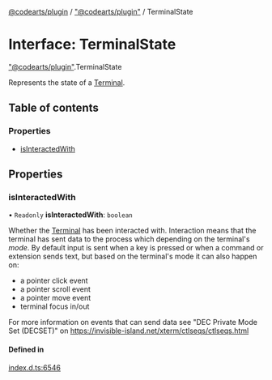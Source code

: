 [@codearts/plugin](../README.md) / ["@codearts/plugin"](../modules/_codearts_plugin_.md) / TerminalState

# Interface: TerminalState

["@codearts/plugin"](../modules/_codearts_plugin_.md).TerminalState

Represents the state of a [Terminal](codearts_plugin_.Terminal.md).

## Table of contents

### Properties

- [isInteractedWith](codearts_plugin_.TerminalState.md#isinteractedwith)

## Properties

### isInteractedWith

• `Readonly` **isInteractedWith**: `boolean`

Whether the [Terminal](codearts_plugin_.Terminal.md) has been interacted with. Interaction means that the
terminal has sent data to the process which depending on the terminal's _mode_. By
default input is sent when a key is pressed or when a command or extension sends text,
but based on the terminal's mode it can also happen on:

- a pointer click event
- a pointer scroll event
- a pointer move event
- terminal focus in/out

For more information on events that can send data see "DEC Private Mode Set (DECSET)" on
https://invisible-island.net/xterm/ctlseqs/ctlseqs.html

#### Defined in

[index.d.ts:6546](https://github.com/huaweicloud/cloudide-plugin-api/blob/a055dd0/index.d.ts#L6546)
